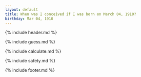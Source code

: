 ```yaml
---
layout: default
title: When was I conceived if I was born on March 04, 1910?
birthday: Mar 04, 1910
---
```


{% include header.md %}

{% include guess.md %}

{% include calculate.md %}

{% include safety.md %}

{% include footer.md %}



